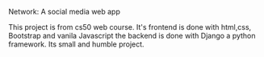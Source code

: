 Network: A social media web app

This project is from cs50 web course. It's frontend is done with html,css, Bootstrap and vanila Javascript
the backend is done with Django a python framework. Its small and humble project.
